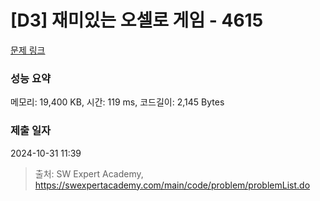 # [D3] 재미있는 오셀로 게임 - 4615 

[문제 링크](https://swexpertacademy.com/main/code/problem/problemDetail.do?contestProbId=AWQmA4uK8ygDFAXj) 

### 성능 요약

메모리: 19,400 KB, 시간: 119 ms, 코드길이: 2,145 Bytes

### 제출 일자

2024-10-31 11:39



> 출처: SW Expert Academy, https://swexpertacademy.com/main/code/problem/problemList.do